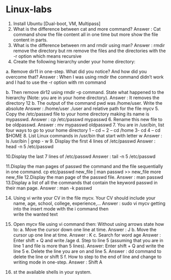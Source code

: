 # Linux-labs
1. Install Ubuntu [Dual-boot, VM, Multipass]
2. What is the difference between cat and more command?
Answer : Cat command show the file content all in one time but more show the file content in parts.
3. What is the difference between rm and rmdir using man?
Answer : rmdir remove the directory but rm remove the files and the directories with the -r option which means recursive
4. Create the following hierarchy under your home directory:
 
a.	Remove dir11 in one-step. What did you notice? And how did you overcome that?
Answer : When I was using rmdir the command didn’t work and I had to use the -r option with rm command

b. Then remove dir12 using rmdir –p command. State what happened to the
hierarchy (Note: you are in your home directory).
Answer : It removes the directory 12 
b.	The output of the command pwd was /home/user. Write the absolute
Answer : /home/user
./user
and relative path for the file mycv
5. Copy the /etc/passwd file to your home directory making its name is mypasswd.
Answer : cp /etc/passwd mypasswd
6. Rename this new file to be oldpasswd.
Answer : mv mypasswd oldpasswd
7. You are in /usr/bin, list four ways to go to your home directory
1 – cd ~
2 – cd /home
3- cd 
4 – cd $HOME
8. List Linux commands in /usr/bin that start with letter w
Answer : ls /usr/bin | grep - w
9. Display the first 4 lines of /etc/passwd
Answer : head -n 5 /etc/passwd

10.Display the last 7 lines of /etc/passwd
Answer : tail -n 5 /etc/passwd

11.Display the man pages of passwd the command and the file sequentially in one command.
cp etc/passwd new_file | man passwd >> new_file more new_file
12.Display the man page of the passwd file.
Answer : man passwd
13.Display a list of all the commands that contain the keyword passwd in their man page.
Answer : man -k passwd

14. Using vi write your CV in the file mycv. Your CV should include your name, age, school,
college, experience,...
Answer : sudo vi mycv
getting into the insert mode with the i command then  
write the wanted text

15. Open mycv file using vi command then: Without using arrows state how to:
a. Move the cursor down one line at time.
Answer  : J
b. Move the cursor up one line at time.
Answer : K
c.	Search for word age
Answer : Enter shift + Q and write  /age
d.	Step to line 5 (assuming that you are in line 1 and file is more than 5 lines).
Answer:
        Enter shift + Q and write the line 5 
e. Delete the line you are on and line 5.
Answer : dd command to delete the line or shift S
f. How to step to the end of line and change to writing mode in one-step.
Answer : Shift A
16. st the available shells in your system.

